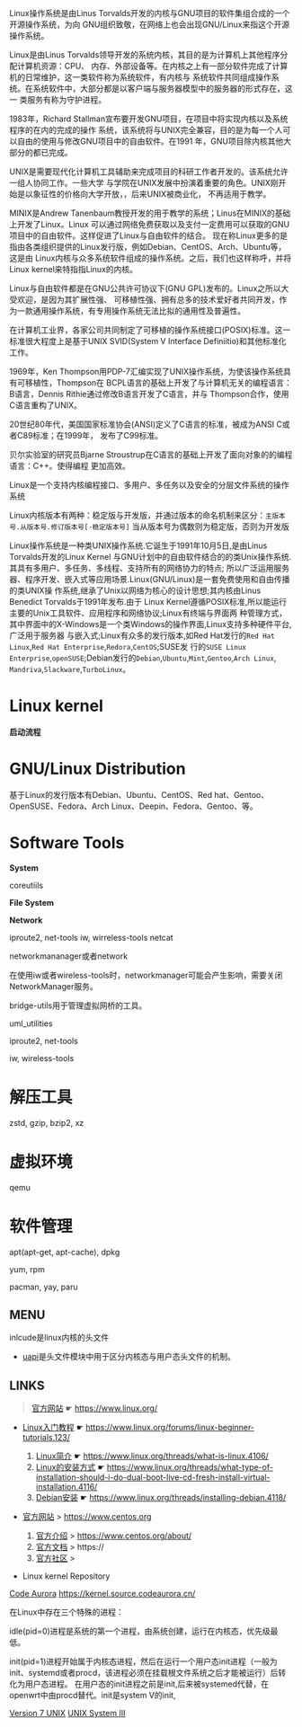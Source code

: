 Linux操作系统是由Linus Torvalds开发的内核与GNU项目的软件集组合成的一个开源操作系统，为向
GNU组织致敬，在网络上也会出现GNU/Linux来指这个开源操作系统。

Linux是由Linus Torvalds领导开发的系统内核，其目的是为计算机上其他程序分配计算机资源：CPU、
内存、外部设备等。在内核之上有一部分软件完成了计算机的日常维护，这一类软件称为系统软件，有内核与
系统软件共同组成操作系统。在系统软件中，大部分都是以客户端与服务器模型中的服务器的形式存在，这一
类服务有称为守护进程。

1983年，Richard Stallman宣布要开发GNU项目，在项目中将实现内核以及系统程序的在内的完成的操作
系统，该系统将与UNIX完全兼容，目的是为每一个人可以自由的使用与修改GNU项目中的自由软件。在1991
年，GNU项目除内核其他大部分的都已完成。

UNIX是需要现代化计算机工具辅助来完成项目的科研工作者开发的。该系统允许一组人协同工作。一些大学
与学院在UNIX发展中扮演着重要的角色。UNIX刚开始是以象征性的价格向大学开放，，后来UNIX被商业化，
不再适用于教学。

MINIX是Andrew Tanenbaum教授开发的用于教学的系统；Linus在MINIX的基础上开发了Linux。Linux
可以通过网络免费获取以及支付一定费用可以获取的GNU项目中的自由软件。这样促进了Linux与自由软件的结合。
现在称Linux更多的是指由各类组织提供的Linux发行版，例如Debian、CentOS、Arch、Ubuntu等，这是由
Linux内核与众多系统软件组成的操作系统。之后，我们也这样称呼，并将Linux kernel来特指指Linux的内核。

Linux与自由软件都是在GNU公共许可协议下(GNU GPL)发布的。Linux之所以大受欢迎，是因为其扩展性强、
可移植性强、拥有总多的技术爱好者共同开发，作为一款通用操作系统，有专用操作系统无法比拟的通用性及普遍性。

在计算机工业界，各家公司共同制定了可移植的操作系统接口(POSIX)标准。这一标准很大程度上是基于UNIX
SVID(System V Interface Definiitio)和其他标准化工作。

1969年，Ken Thompson用PDP-7汇编实现了UNIX操作系统，为使该操作系统具有可移植性，Thompson在
BCPL语言的基础上开发了与计算机无关的编程语言：B语言，Dennis Rithie通过修改B语言开发了C语言，并与
Thompson合作，使用C语言重构了UNIX。

20世纪80年代，美国国家标准协会(ANSI)定义了C语言的标准，被成为ANSI C或者C89标准；在1999年，
发布了C99标准。

贝尔实验室的研究员Bjarne Stroustrup在C语言的基础上开发了面向对象的的编程语言：C++。使得编程
更加高效。

Linux是一个支持内核编程接口、多用户、多任务以及安全的分层文件系统的操作系统

Linux内核版本有两种：稳定版与开发版，并通过版本的命名机制来区分：`主版本号.从版本号.修订版本号[·稳定版本号]`
当从版本号为偶数则为稳定版，否则为开发版

Linux操作系统是一种类UNIX操作系统.它诞生于1991年10月5日,是由Linus Torvalds开发的Linux Kernel
与GNU计划中的自由软件结合的的类Unix操作系统.其具有多用户、多任务、多线程、支持所有的网络协力的特点;
所以广泛运用服务器、程序开发、嵌入式等应用场景.Linux(GNU/Linux)是一套免费使用和自由传播的类UNIX操
作系统,继承了Unix以网络为核心的设计思想;其内核由Linus Benedict Torvalds于1991年发布.由于
Linux Kernel遵循POSIX标准,所以能运行主要的Unix工具软件、应用程序和网络协议;Linux有终端与界面两
种管理方式，其中界面中的X-Windows是一个类Windows的操作界面,Linux支持多种硬件平台,广泛用于服务器
与嵌入式;Linux有众多的发行版本,如Red Hat发行的`Red Hat Linux`,`Red Hat Enterprise`,`Redora`,`CentOS`;SUSE发
行的`SUSE Linux Enterprise`,`openSUSE`;Debian发行的`Debian`,`Ubuntu`,`Mint`,`Gentoo`,`Arch Linux`,
`Mandriva`,`Slackware`,`TurboLinux`。


Linux kernel
============

**启动流程**


























GNU/Linux Distribution
======================

基于Linux的发行版本有Debian、Ubuntu、CentOS、Red hat、Gentoo、OpenSUSE、Fedora、Arch 
Linux、Deepin、Fedora、Gentoo、等。


Software Tools
==============

**System**

coreutiils

**File System**



**Network**

iproute2, net-tools
iw, wirreless-tools
netcat

networkmananager或者network

在使用iw或者wireless-tools时，networkmanager可能会产生影响，需要关闭NetworkManager服务。

bridge-utils用于管理虚拟网桥的工具。

uml_utilities

iproute2, net-tools

iw, wireless-tools


解压工具
======

zstd, gzip, bzip2, xz

虚拟环境
======

qemu



软件管理
=======

apt(apt-get, apt-cache), dpkg

yum, rpm

pacman, yay, paru






## MENU

inlcude是linux内核的头文件

* [uapi](./uapi.md)是头文件模块中用于区分内核态与用户态头文件的机制。







## LINKS

> [官方网站](https://www.linux.org/) ☛ <https://www.linux.org/>

* [Linux入门教程](https://www.linux.org/forums/linux-beginner-tutorials.123/) ☛ <https://www.linux.org/forums/linux-beginner-tutorials.123/>

  1. [Linux简介](https://www.linux.org/threads/what-is-linux.4106/) ☛ <https://www.linux.org/threads/what-is-linux.4106/>
  2. [Linux的安装方式](https://www.linux.org/threads/what-type-of-installation-should-i-do-dual-boot-live-cd-fresh-install-virtual-installation.4116/) ☛ <https://www.linux.org/threads/what-type-of-installation-should-i-do-dual-boot-live-cd-fresh-install-virtual-installation.4116/>
  3. [Debian安装](https://www.linux.org/threads/installing-debian.4118/) ☛ <https://www.linux.org/threads/installing-debian.4118/>

* [官方网站](https://www.centos.org/) > https://www.centos.org
  1. [官方介绍](https://www.centos.org/about/) > https://www.centos.org/about/
  2. [官方文档](https://) > https://
  3. [官方社区]() >



* Linux kernel Repository

 [Code Aurora](https://kernel.source.codeaurora.cn/)
 <https://kernel.source.codeaurora.cn/>




在Linux中存在三个特殊的进程：


idle(pid=0)进程是系统的第一个进程，由系统创建，运行在内核态，优先级最低。

init(pid=1)进程开始属于内核态进程，然后在运行一个用户态init进程（一般为init、systemd或者procd，该进程必须在挂载根文件系统之后才能被运行）后转化为用户态进程。
在用户态的init进程之前是init,后来被systemed代替，在openwrt中由procd替代。init是system V的init, 





[Version 7 UNIX](https://zh.wikipedia.org/wiki/Version_7_Unix)
[UNIX System III](https://zh.m.wikipedia.org/zh-hans/UNIX_System_III)

